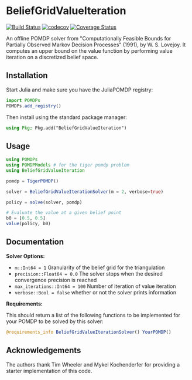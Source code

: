 # BeliefGridValueIteration

[![Build Status](https://travis-ci.org/JuliaPOMDP/BeliefGridValueIteration.jl.svg?branch=master)](https://travis-ci.org/JuliaPOMDP/BeliefGridValueIteration.jl)
[![codecov](https://codecov.io/gh/JuliaPOMDP/BeliefGridValueIteration.jl/branch/master/graph/badge.svg)](https://codecov.io/gh/JuliaPOMDP/BeliefGridValueIteration.jl)
[![Coverage Status](https://coveralls.io/repos/JuliaPOMDP/BeliefGridValueIteration.jl/badge.svg)](https://coveralls.io/r/JuliaPOMDP/BeliefGridValueIteration.jl)

An offline POMDP solver from "Computationally Feasible Bounds for Partially Observed Markov Decision Processes" (1991), by W. S. Lovejoy.
It computes an upper bound on the value function by performing value iteration on a discretized belief space.

## Installation

Start Julia and make sure you have the JuliaPOMDP registry:

```julia
import POMDPs
POMDPs.add_registry()
```

Then install using the standard package manager:

```julia
using Pkg; Pkg.add("BeliefGridValueIteration")
```


## Usage

```julia
using POMDPs
using POMDPModels # for the tiger pomdp problem
using BeliefGridValueIteration

pomdp = TigerPOMDP()

solver = BeliefGridValueIterationSolver(m = 2, verbose=true)

policy = solve(solver, pomdp)

# Evaluate the value at a given belief point
b0 = [0.5, 0.5]
value(policy, b0)
```

## Documentation

**Solver Options:**

- `m::Int64 = 1` Granularity of the belief grid for the triangulation
- `precision::Float64 = 0.0` The solver stops when the desired convergence precision is reached
- `max_iterations::Int64 = 100` Number of iteration of value iteration
- `verbose::Bool = false` whether or not the solver prints information

**Requirements:**

This should return a list of the following functions to be implemented for your POMDP to be solved by this solver:
```julia
@requirements_info BeliefGridValueIterationSolver() YourPOMDP()
```

## Acknowledgements

The authors thank Tim Wheeler and Mykel Kochenderfer for providing a starter implementation of this code.
